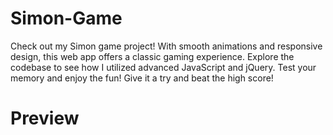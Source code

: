 # Simon-Game
Check out my Simon game project! With smooth animations and responsive design, this web app offers a classic gaming experience. Explore the codebase to see how I utilized advanced JavaScript and jQuery. Test your memory and enjoy the fun! Give it a try and beat the high score!

# Preview

